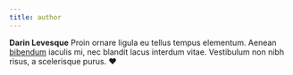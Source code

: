 ```yaml
---
title: author
---
```


**Darin Levesque** Proin ornare ligula eu tellus tempus elementum. Aenean [bibendum](/) iaculis mi, nec blandit lacus interdum vitae. Vestibulum non nibh risus, a scelerisque purus. :hearts:
<!--stackedit_data:
eyJoaXN0b3J5IjpbLTU3NzQwMjY1NCwxNzA5MzI5ODEwXX0=
-->